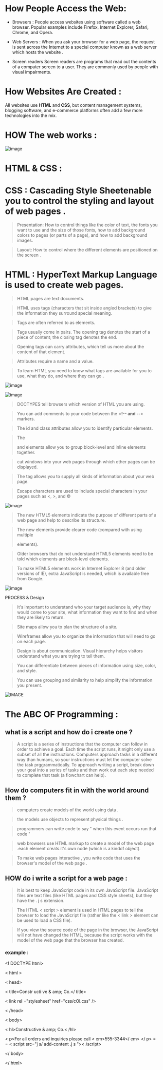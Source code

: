 # How People Access the Web:
- Browsers :
People access websites using
software called a web browser.
Popular examples include
Firefox, Internet Explorer, Safari,
Chrome, and Opera.

- Web Servers :
When you ask your browser for
a web page, the request is sent
across the Internet to a special
computer known as a web
server which hosts the website .

- Screen readers
Screen readers are programs
that read out the contents of a
computer screen to a user. They
are commonly used by people
with visual impairments.

# How Websites Are Created :
All websites use **HTML** and **CSS**, but content
management systems, blogging software, and
e-commerce platforms often add a few more
technologies into the mix.



# HOW The web works :
![image](https://miro.medium.com/max/7016/1*Ep8HmD_OCXXRyhfMd5y0Uw.png)



# HTML & CSS :
# CSS : **Cascading Style Sheet**enable you to control the styling and layout of web pages .
 
 > Presentation: How to control
things like the color of text, the
fonts you want to use and the
size of those fonts, how to add
background colors to pages (or
parts of a page), and how to add
background images.

 > Layout: How to control where
the different elements are
positioned on the screen .


# HTML : **HyperText Markup Language**  is used to create web pages.
 
> HTML pages are text documents.

> HTML uses tags (characters that sit inside angled
brackets) to give the information they surround special
meaning.

> Tags are often referred to as elements.

> Tags usually come in pairs. The opening tag denotes
the start of a piece of content; the closing tag denotes
the end.

> Opening tags can carry attributes, which tell us more
about the content of that element.

> Attributes require a name and a value.

> To learn HTML you need to know what tags are
available for you to use, what they do, and where they
can go .


![image](https://lh3.googleusercontent.com/proxy/KHdT_OvOyRMPINdDxyp_m_ZQ1gJ09rtgtikDIe5v678CjocafuVRImVGhHcFpfgHP2iZqLmJTYYEwx_cJG7ja9zQO2p2i8HvEgz7ZVe9Cs6JbP8wee8)

![image](https://alleasytricks.files.wordpress.com/2015/02/page_structure_example.jpg)

> DOCTYPES tell browsers which version of HTML you
are using.

>  You can add comments to your code between the
<**!-- and --**> markers.

> The id and class attributes allow you to identify
particular elements.

> The <div> and <span> elements allow you to group
block-level and inline elements together.

> <iframes> cut windows into your web pages through
which other pages can be displayed.

> The <meta> tag allows you to supply all kinds of
information about your web page.

> Escape characters are used to include special
characters in your pages such as <, >, and ©

![image](https://slideplayer.com/slide/12052645/69/images/3/Doctypes.jpg)



> The new HTML5 elements indicate the purpose of
different parts of a web page and help to describe
its structure.

> The new elements provide clearer code (compared
with using multiple <div> elements).

> Older browsers that do not understand HTML5
elements need to be told which elements are
block-level elements.

> To make HTML5 elements work in Internet Explorer 8
(and older versions of IE), extra JavaScript is needed,
which is available free from Google.

![image](https://www.w3schools.com/html/img_sem_elements.gif)

PROCESS & Design
> It's important to understand who your target audience
is, why they would come to your site, what information
they want to find and when they are likely to return.

> Site maps allow you to plan the structure of a site.

> Wireframes allow you to organize the information that
will need to go on each page.

> Design is about communication. Visual hierarchy helps
visitors understand what you are trying to tell them.

> You can differentiate between pieces of information
using size, color, and style.

> You can use grouping and similarity to help simplify
the information you present.

![IMAGE](https://cdn.tutsplus.com/webdesign/uploads/legacy/tuts/341_wf/wireframes-menuhover.png)


# The ABC OF Programming :
## what is a script and how do i create one ?
> A script is a series of instructions that the computer
can follow in order to achieve a goal.
> Each time the script runs, it might only use a subset of
all the instructions.
> Computers approach tasks in a different way than
humans, so your instructions must let the computer
solve the task prggrammatically.
> To approach writing a script, break down your goal into
a series of tasks and then work out each step needed
to complete that task (a flowchart can help). 

## How do computers fit in with the world around them ?

> computers create models of the world using data .

> the models use objects to represent physical things .

> programmers can write code to say " when this event occurs run that code "

> web browsers use HTML markup to create a model of the web page .each element  creats it's own node (which is a kindof object).

> To make web pages interactive , you write code that uses the browser's model of the web page .


## HOW do i write a script for a web page :
> It is best to keep JavaScript code in its own JavaScript
file. JavaScript files are text files (like HTML pages and
CSS style sheets), but they have the . j s extension.

> The HTML < script > element is used in HTML pages
to tell the browser to load the JavaScript file (rather like
the < link > element can be used to load a CSS file).

> If you view the source code of the page in the browser,
the JavaScript will not have changed the HTML,
because the script works with the model of the web
page that the browser has created.

### example :

<! DOCTYPE html>

< html >

< head>

< title>Constr ucti ve & amp; Co.</ title>

< link rel ="stylesheet" href="css/cOl.css" />

< /head>

< body>

< hl>Constructive & amp; Co.< /hl>

< p>For all orders and inquiries please call < em>555-3344</ em> </ p>
= = < script src="j s/ add-content .j s ">< /script>

</ body>

</ html>





















 
 



